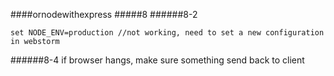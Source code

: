 ####ornodewithexpress
#####8
######8-2
```
set NODE_ENV=production //not working, need to set a new configuration in webstorm
```
######8-4
if browser hangs, make sure something send back to client